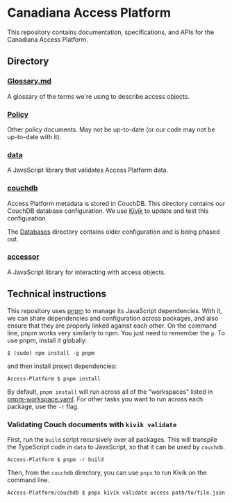 # Canadiana Access Platform

This repository contains documentation, specifications, and APIs for the Canadiana Access Platform.

## Directory

### [Glossary.md](Glossary.md)

A glossary of the terms we're using to describe access objects.

### [Policy](Policy)

Other policy documents. May not be up-to-date (or our code may not be up-to-date with it).

### [data](data)

A JavaScript library that validates Access Platform data.

### [couchdb](couchdb)

Access Platform metadata is stored in CouchDB. This directory contains our CouchDB database configuration. We use [Kivik](https://github.com/crkn-rcdr/kivik) to update and test this configuration.

The [Databases](Databases) directory contains older configuration and is being phased out.

### [accessor](accessor)

A JavaScript library for interacting with access objects.

## Technical instructions

This repository uses [pnpm](https://pnpm.js.org) to manage its JavaScript dependencies. With it, we can share dependencies and configuration across packages, and also ensure that they are properly linked against each other. On the command line, pnpm works very similarly to npm. You just need to remember the `p`. To use pnpm, install it globally:

```
$ (sudo) npm install -g pnpm
```

and then install project dependencies:

```
Access-Platform $ pnpm install
```

By default, `pnpm install` will run across all of the "workspaces" listed in [pnpm-workspace.yaml](pnpm-workspace.yaml). For other tasks you want to run across each package, use the `-r` flag.

### Validating Couch documents with `kivik validate`

First, run the `build` script recursively over all packages. This will transpile the TypeScript code in `data` to JavaScript, so that it can be used by `couchdb`.

```
Access-Platform $ pnpm -r build
```

Then, from the `couchdb` directory, you can use `pnpx` to run Kivik on the command line.

```
Access-Platform/couchdb $ pnpx kivik validate access path/to/file.json
```
